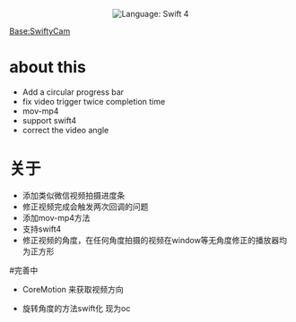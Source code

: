 
<p align="center">
   <img src="https://img.shields.io/badge/language-swift%204-4BC51D.svg?style=flat" alt="Language: Swift 4" /></a>
    <a href="https://cocoapods.org/pods/SwiftyCam">
    
Base:[SwiftyCam][1]


# about this 
*  Add a circular progress bar
*  fix video trigger twice completion time
*  mov-mp4
*  support swift4
*  correct the video angle

# 关于
* 添加类似微信视频拍摄进度条
* 修正视频完成会触发两次回调的问题
* 添加mov-mp4方法
* 支持swift4
* 修正视频的角度，在任何角度拍摄的视频在window等无角度修正的播放器均为正方形

#完善中
* CoreMotion 来获取视频方向
* 旋转角度的方法swift化 现为oc


  [1]: https://github.com/Awalz/SwiftyCam